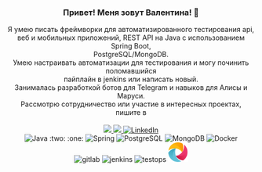 <div id="header" align="center">
    <h3>Привет! Меня зовут Валентина! 👋</h3>
    Я умею писать фреймворки для автоматизированного тестирования api, <br>веб и мобильных приложений, REST API на Java с
    использованием Spring Boot, 
    <br>
    PostgreSQL/MongoDB.<br>
    Умею настраивать автоматизации для тестирования и могу починить поломавшийся<br> пайплайн в jenkins или написать новый.
    <br>Занималась разработкой ботов для Telegram и навыков для Алисы и Маруси. 
    <br>Рассмотрю сотрудничество или участие в интересных проектах, пишите в  
</div>
<br>
<div align="center">
    <a href="https://t.me/valentinakole">
        <img src="https://img.shields.io/badge/Telegram-2CA5E0?style=for-the-badge&logo=telegram&logoColor=white">
    </a>
    <a href="mailto:valentinavasileva34@gmail.com">
        <img src="https://img.shields.io/badge/Gmail-D14836?style=for-the-badge&logo=gmail&logoColor=whitehttps://img.shields.io/badge/Gmail-D14836?style=for-the-badge&logo=gmail&logoColor=white">
    </a>
    <a href="https://www.linkedin.com/in/valentina-kolesnikova/">
        <img src="https://img.shields.io/badge/LinkedIn-blue?style=for-the-badge&logo=linkedin&logoColor=white"
             alt="LinkedIn"/>
    </a>
    <br>
    <!-- <a href="https://javarush.com/users/2770825" target="_blank"> -->
    <!--    <img src="https://cdn.jsdelivr.net/gh/devicons/devicon/icons/rstudio/rstudio-original.svg" alt="JavaRush" -->
    <!--         width="40px"> -->
    <!-- </a> -->
</div>

<div align="center">
    <img height="45" width="45" title="Java" alt="Java"
         src="https://cdn.jsdelivr.net/gh/devicons/devicon/icons/java/java-original-wordmark.svg"> :two: :one:
    <img height="45" width="45" title="Spring" alt="Spring"
         src="https://cdn.jsdelivr.net/gh/devicons/devicon/icons/spring/spring-original-wordmark.svg">
    <img height="45" width="45" title="PostgreSQL" alt="PostgreSQL"
         src="https://cdn.jsdelivr.net/gh/devicons/devicon/icons/postgresql/postgresql-original-wordmark.svg">
    <img height="45" width="45" title="MongoDB" alt="MongoDB"
         src="https://cdn.jsdelivr.net/gh/devicons/devicon/icons/mongodb/mongodb-original-wordmark.svg">
    <img height="45" width="45" title="Docker" alt="Docker"
         src="https://cdn.jsdelivr.net/gh/devicons/devicon/icons/docker/docker-original.svg">
</div>
<div align="center">
    <img height="36" width="36" title="gitlab" alt="gitlab"
         src="https://cdn.jsdelivr.net/gh/devicons/devicon@latest/icons/gitlab/gitlab-original.svg">
    <img height="40" width="40" title="jenkins" alt="jenkins"
         src="https://cdn.jsdelivr.net/gh/devicons/devicon@latest/icons/jenkins/jenkins-original.svg">
    <img height="36" width="36" title="testops" alt="testops"
         src="https://github.com/Valentina810/Valentina810/blob/main/images/testops.ico">
    <img height="40" width="40" title="appium" alt="appium"
         src="https://github.com/Valentina810/Valentina810/blob/main/images/appium.png">
</div>

<br>
    <div id="stat" align="center">
        <img src="https://github-profile-summary-cards.vercel.app/api/cards/profile-details?username=Valentina810"
             alt=""/>
    </div>
    <div id="stat" align="center">
        <!--<img src="https://github-readme-stats.vercel.app/api?username=Valentina810&show_icons=true">-->
        <!--<img src="https://leetcode-stats-six.vercel.app/api?username=Valentina810" alt=""/>-->
        <!--<img src="https://github.com/Valentina810/github-readme-activity-graph" alt=""/>-->
    </div>
